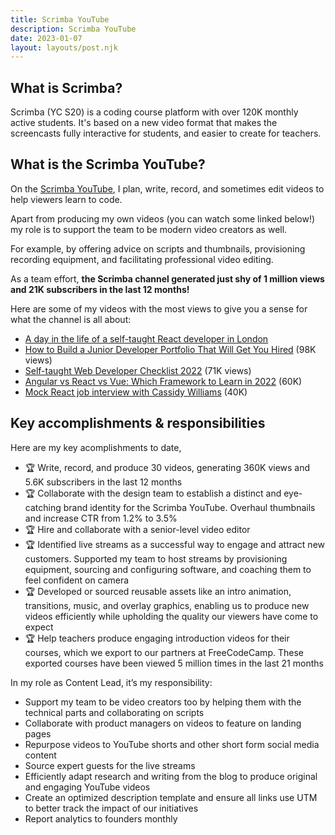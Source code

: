 ```yaml
---
title: Scrimba YouTube
description: Scrimba YouTube
date: 2023-01-07
layout: layouts/post.njk
---
```


## What is Scrimba?
Scrimba (YC S20) is a coding course platform with over 120K monthly active students. It's based on a new video format that makes the screencasts fully interactive for students, and easier to create for teachers.

## What is the Scrimba YouTube?
On the [Scrimba YouTube](https://www.youtube.com/c/scrimba), I plan, write, record, and sometimes edit videos to help viewers learn to code. 

Apart from producing my own videos (you can watch some linked below!) my role is to support the team to be modern video creators as well.

For example, by offering advice on scripts and thumbnails, provisioning recording equipment, and facilitating professional video editing.

As a team effort, **the Scrimba channel generated just shy of 1 million views and 21K subscribers in the last 12 months!**

Here are some of my videos with the most views to give you a sense for what the channel is all about:

- [A day in the life of a self-taught React developer in London](https://www.youtube.com/watch?v=BZBXoU-pHoo)
- [How to Build a Junior Developer Portfolio That Will Get You Hired](https://www.youtube.com/watch?v=9eMp8l4WEpE) (98K views)
- [Self-taught Web Developer Checklist 2022](https://www.youtube.com/watch?v=p1zJExpDvxs) (71K views)
- [Angular vs React vs Vue: Which Framework to Learn in 2022](https://www.youtube.com/watch?v=T2uKprwHHXU) (60K)
- [Mock React job interview with Cassidy Williams](https://www.youtube.com/watch?v=ZV373VaS4UM) (40K)


## Key accomplishments & responsibilities
Here are my key acomplishments to date,

- 🏆 Write, record, and produce 30 videos, generating 360K views and 5.6K subscribers in the last 12 months
- 🏆 ​​Collaborate with the design team to establish a distinct and eye-catching brand identity for the Scrimba YouTube. Overhaul thumbnails and increase CTR from 1.2% to 3.5%
- 🏆 Hire and collaborate with a senior-level video editor
- 🏆 Identified live streams as a successful way to engage and attract new customers. Supported my team to host streams by provisioning equipment, sourcing and configuring software, and coaching them to feel confident on camera
- 🏆 Developed or sourced reusable assets like an intro animation, transitions, music, and overlay graphics, enabling us to produce new videos efficiently while upholding the quality our viewers have come to expect
- 🏆 Help teachers produce engaging introduction videos for their courses, which we export to our partners at FreeCodeCamp. These exported courses have been viewed 5 million times in the last 21 months


In my role as Content Lead, it’s my responsibility:

- Support my team to be video creators too by helping them with the technical parts and collaborating on scripts
- Collaborate with product managers on videos to feature on landing pages
- Repurpose videos to YouTube shorts and other short form social media content
- Source expert guests for the live streams
- Efficiently adapt research and writing from the blog to produce original and engaging YouTube videos
- Create an optimized description template and ensure all links use UTM to better track the impact of our initiatives
- Report analytics to founders monthly
